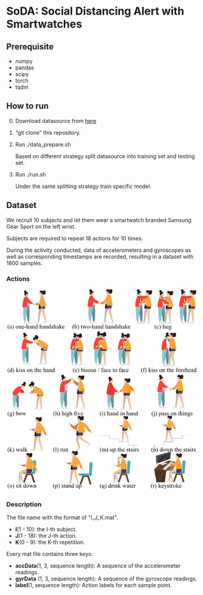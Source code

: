 # SoDA: Social Distancing Alert with Smartwatches

## Prerequisite

* numpy
* pandas
* scipy
* torch
* tqdm


## How to run

0. Download datasource from [here](XXX)

1. "git clone" this repository.  

2. Run ./data_prepare.sh

    Based on different strategy split datasource into training set and testing set.

3. Run ./run.sh

    Under the same splitting strategy train specific model.

## Dataset

We recruit 10 subjects and let them wear a smartwatch branded Samsung Gear Sport on the left wrist.

Subjects are required to repeat 18 actions for 10 times.

During the activity conducted, data of accelerometers and gyroscopes as well as corresponding timestamps are recorded, resulting in a dataset with 1800 samples.

### Actions

![18actions](figs/18actions.png)

### Description

The file name with the format of  "I_J_K.mat".

- **I**(1 - 10): the I-th subject.
- **J**(1 - 18): the J-th action.
- **K**(0 - 9): the K-th repetition.

Every mat file contains three keys:
- **accData**(1, 3, sequence length): A sequence of the accelerometer readings.
- **gyrData** (1, 3, sequence length): A sequence of the gyroscope readings.
- **label**(1, sequence length): Action labels for each sample point.

